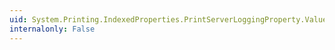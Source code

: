 ```yaml
---
uid: System.Printing.IndexedProperties.PrintServerLoggingProperty.Value
internalonly: False
---
```

